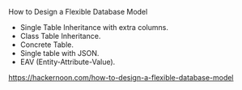 

How to Design a Flexible Database Model
- Single Table Inheritance with extra columns.
- Class Table Inheritance.
- Concrete Table.
- Single table with JSON.
- EAV (Entity-Attribute-Value).

https://hackernoon.com/how-to-design-a-flexible-database-model
